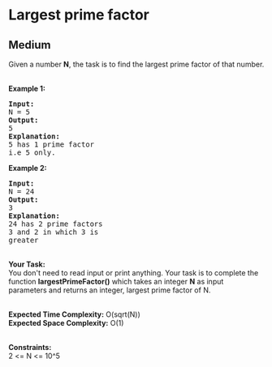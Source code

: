 # Largest prime factor
## Medium
<div class="problems_problem_content__Xm_eO"><p>Given a number <strong>N</strong>, the task is to find the largest prime factor of that number.<br>
&nbsp;</p>

<p><strong>Example 1:</strong></p>

<pre><strong>Input:</strong>
N = 5
<strong>Output:</strong>
5
<strong>Explanation:</strong>
5 has 1 prime factor 
i.e 5 only.
</pre>

<p><strong>Example 2:</strong></p>

<pre><strong>Input:</strong>
N = 24
<strong>Output:</strong>
3
<strong>Explanation:</strong>
24 has 2 prime factors 
3 and 2 in which 3 is 
greater
</pre>

<p><br>
<strong>Your Task:</strong><br>
You don't need to read input or print anything. Your task is to complete the function <strong>largestPrimeFactor()</strong>&nbsp;which takes&nbsp;an integer <strong>N</strong>&nbsp;as input parameters&nbsp;and returns an integer, largest prime factor of N.<br>
&nbsp;</p>

<p><strong>Expected Time Complexity:</strong> O(sqrt(N))<br>
<strong>Expected Space Complexity:</strong> O(1)<br>
&nbsp;</p>

<p><strong>Constraints:</strong><br>
2 &lt;= N &lt;= 10^5</p>
</div>